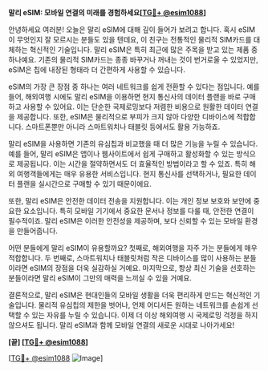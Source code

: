**말리 eSIM: 모바일 연결의 미래를 경험하세요[[TG💪+ @esim1088](https://t.me/s/esim1088)]**

안녕하세요 여러분! 오늘은 말리 eSIM에 대해 깊이 들어가 보려고 합니다. 혹시 eSIM이 무엇인지 잘 모르시는 분들도 있을 텐데요, 이 친구는 전통적인 물리적 SIM카드를 대체하는 혁신적인 기술입니다. 말리 eSIM은 특히 최근에 많은 주목을 받고 있는 제품 중 하나예요. 기존의 물리적 SIM카드는 종종 바꾸거나 꺼내는 것이 번거로울 수 있었지만, eSIM은 칩에 내장된 형태라 더 간편하게 사용할 수 있습니다.

eSIM의 가장 큰 장점 중 하나는 여러 네트워크를 쉽게 전환할 수 있다는 점입니다. 예를 들어, 해외여행 시에도 말리 eSIM을 이용하면 현지 통신사의 데이터 플랜을 바로 구매하고 사용할 수 있어요. 이는 단순한 국제로밍보다 저렴한 비용으로 원활한 데이터 연결을 제공합니다. 또한, eSIM은 물리적으로 부피가 크지 않아 다양한 디바이스에 적합합니다. 스마트폰뿐만 아니라 스마트워치나 태블릿 등에서도 활용 가능하죠.

말리 eSIM을 사용하면 기존의 유심칩과 비교했을 때 더 많은 기능을 누릴 수 있습니다. 예를 들어, 말리 eSIM은 앱이나 웹사이트에서 쉽게 구매하고 활성화할 수 있는 방식으로 제공됩니다. 이는 시간을 절약하면서도 더 효율적인 방법이라고 할 수 있죠. 특히 해외 여행객들에게는 매우 유용한 서비스입니다. 현지 통신사를 선택하거나, 필요한 데이터 플랜을 실시간으로 구매할 수 있기 때문이에요.

또한, 말리 eSIM은 안전한 데이터 전송을 지원합니다. 이는 개인 정보 보호와 보안에 중요한 요소입니다. 특히 모바일 기기에서 중요한 문서나 정보를 다룰 때, 안전한 연결이 필수적이죠. 말리 eSIM은 이러한 안전성을 제공하며, 보다 신뢰할 수 있는 모바일 환경을 만들어줍니다.

어떤 분들에게 말리 eSIM이 유용할까요? 첫째로, 해외여행을 자주 가는 분들에게 매우 적합합니다. 두 번째로, 스마트워치나 태블릿처럼 작은 디바이스를 많이 사용하는 분들이라면 eSIM의 장점을 더욱 실감하실 거예요. 마지막으로, 항상 최신 기술을 선호하는 분들이라면 말리 eSIM이 그만의 매력을 느끼실 수 있을 거예요.

결론적으로, 말리 eSIM은 현대인들의 모바일 생활을 더욱 편리하게 만드는 혁신적인 기술입니다. 물리적 유심칩의 제한을 벗어나, 언제 어디서든 원하는 네트워크를 손쉽게 선택할 수 있는 자유를 누릴 수 있습니다. 이제 더 이상 해외여행 시 국제로밍 걱정을 하지 않으셔도 됩니다. 말리 eSIM과 함께 모바일 연결의 새로운 시대로 나아가세요!

**[끝] [[TG💪+ @esim1088](https://t.me/s/esim1088)]**

[[TG💪+ @esim1088](https://t.me/s/esim1088) ![Image](https://i.postimg.cc/Y0z9fWf4/image.png)]